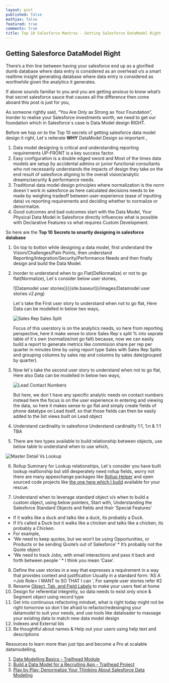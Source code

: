 ```yaml
---
layout: post
published: false
mathjax: false
featured: true
comments: true
title: Top 10 Salesforce Mantras - Getting Salesforce DataModel Right
---
```

## Getting Salesforce DataModel Right

There’s a thin line between having your salesforce end up as a glorified dumb database where data entry is considered as an overhead v/s a smart realtime insight generating database where data entry is considered as worthwhile given the analytics it generates.

If above sounds familiar to you and you are getting anxious to know what’s that secret salesforce sauce that causes all the difference then come aboard this post is just for you,

As someone rightly said, “You Are Only as Strong as Your Foundation”, Inorder to realise your Salesforce investments worth, we need to get our foundation which in Salesforce\`s case is Data Model design RIGHT.

Before we hop on to the Top 10 secrets of getting salesforce data model design it right, Let\`s reiterate **WHY** DataModel Design so important ,
1. Data model designing is critical and understanding reporting requirements UP-FRONT is a key success factor.
2. Easy configuration is a double edged sword and Most of the times data models are setup by accidental admins or junior functional consultants who not necessarily understands the impacts of design they take on the end result of salesforce aligning to the overall vision/analytic dreams/security & performance needs.
3. Traditional data model design principles where normalization is the norm doesn\`t work in salesforce as here calculated decisions needs to be made by weighing tradeoff between user-experience (ease of inputting data) vs reporting requirements and deciding whether to normalize or denormalize.
4. Good outcomes and bad outcomes start with the Data Model, Your Physical Data Model in Salesforce directly influences what is possible with Declarative Features vs what requires Custom  Development.


So here are the **Top 10 Secrets to smartly designing in salesforce database**

1. Go top to botton while designing a data model, first understand the Vision/Challenges/Pain Points, then understand Reporting/Integration/Security/Performance Needs and then finally design and build the Data Model.

2. Inorder to understand when to go Flat(DeNormalize) or not to go flat(Normalize), Let\`s consider below user stories,

    ![Datamodel user stories]({{site.baseurl}}/images/Datamodel user stories v2.png)

    Let\`s take the First user story to understand when not to go flat, Here Data can be modelled in     below two ways,

    ![Sales Rep Sales Split]({{site.baseurl}}/images/Sales_Rep_Sales_Split.png)

    Focus of this userstory is on the analytics needs, so here from reporting perspective, here it make sense to store Sales Rep\`s split % into seprate table of it\`s own (normalize/not go falt) because, now we can easily build a report to generate metrics like commision share per rep per quarter in minutes time by using report type Sales with Sales Rep Splits and grouping columns by sales rep and columns by sales date(grouped by quarter).

3. Now let\`s take the second user story to understand when not to go flat, Here also Data can be modelled in below two ways,

    ![Lead Contact Numbers]({{site.baseurl}}/images/Lead_Contact_Numbers.png)

    But here, we don\`t have any specific analytic needs on contact numbers instead here the focus is on the user experience in entering and viewing the data, so here it makes sense to go flat and simply create fields of phone datatype on Lead itself, so that those fields can then be easily added to the list views built on Lead object

4. Understand cardinality in salesforce Understand cardinality 1:1, 1:n & 1:1
    TBA
5. There are two types available to build relationship between objects, use below table to understand when to use which,

![Master Detail Vs Lookup]({{site.baseurl}}/images/Master_detail_vs_lookup.png)

6. Rollup Summary for Lookup relationships,
Let\`s consider you have built lookup realtionship but still desperately need rollup fields, worry not there are many appexchange packages like [Rollup Helper](https://appexchange.salesforce.com/appxListingDetail?listingId=a0N30000009i3UpEAI) and open sourced code projects like [the one here which I build](https://struckbylightning.github.io/2018/05/apex/freebies/define-rollup-fields-for-lookup-relationships-in-custom-metadata) available for your rescue.

7. Understand when to leverage standard object v/s when to build a custom object, using below pointers,
Start with, Understanding the Salesforce Standard Objects and fields and their ‘Special Features’
  * If it walks like a duck and talks like a duck, its probably a Duck.
  * If it’s called a Duck but it walks like a chicken and talks like a chicken, its  probably a Chicken.
  * For example,
   * ‘We need to keep quotes, but we won’t be using Opportunities, or  Products or be sending Quote’s out of Salesforce’
    * It’s probably not the Quote object
   * ‘We need to track Jobs, with email interactions and pass it back and forth between people ’
    * I think you mean ‘Case’.

8. Define the user stories in a way that expresses a requirement in a way that provides context and justification
    Usually in a standard form: ‘AS A \<Job Role\> I WANT to <some business process> SO THAT I can <achieve  some outcome>’, For sample user stories refer #2
9. Rename [Object, Tab, and Field Labels](https://help.salesforce.com/articleView?id=customize_rename.htm&r=https%3A%2F%2Fwww.google.com.au%2F&type=5) to make your users feel at home 
10. Design for referential integretiy, so data needs to exist only once & Segment object using record type
11. Get into continuous refactoring mindset, what is right today might not be right tomorrow so don\`t be afraid to refactor/redesinging your datamodel to suit your needs, and use tools like dataloader to massage your existing data to match new data model design
12. Indexes and External Ids
13. Be thoughtful about names \& Help out your users using help text and descriptions

Resources to learn more than just tips and become a Pro at scalable datamodelling,
1. [Data Modelling Basics - Trailhead Module](https://trailhead.salesforce.com/en/modules/data_modeling)
2. [Build a Data Model for a Recruiting App - Trailhead Project](https://trailhead.salesforce.com/en/projects/build-a-data-model-for-a-recruiting-app)
3. [Play by Play: Denormalize Your Thinking About Salesforce Data Modeling](https://app.pluralsight.com/player?course=play-by-play-denormalize-thinking-salesforce-data-modeling&author=don-robins&name=5b27875e-f42e-45e7-9e78-65a1810ca266&clip=1&mode=live)
